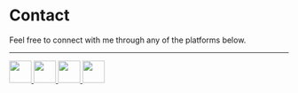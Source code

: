 # Contact  

Feel free to connect with me through any of the platforms below.  

<hr>

<p>
<a href="https://www.linkedin.com/in/ryan-marin-6ba800171" target="_blank">
  <img src="linkedin_icon.png" width="40">
</a>
<a href="https://github.com/813ram" target="_blank">
  <img src="github_icon.png" width="40">
</a>
<a href="https://inspirehep.net/authors/2853393" target="_blank">
  <img src="inspirehep_icon.png" width="40">
</a>
<a href="https://instagram.com/ryanamarin" target="_blank">
  <img src="instagram_icon.png" width="40">
</a>
</p>
